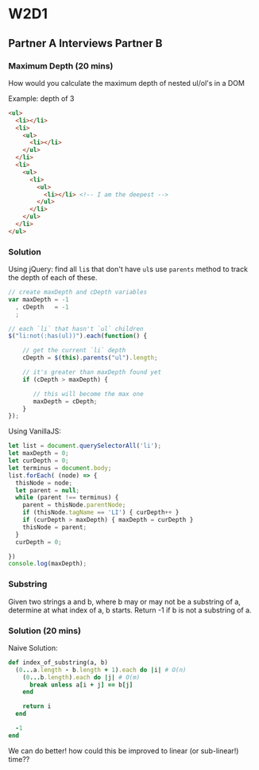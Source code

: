 # W2D1

## Partner A Interviews Partner B

### Maximum Depth (20 mins)
How would you calculate the maximum depth of nested ul/ol's in a DOM

Example: depth of 3
```html
<ul>
  <li></li>
  <li>
    <ul>
      <li></li>
    </ul>
  </li>
  <li>
    <ul>
      <li>
        <ul>
          <li></li> <!-- I am the deepest -->
        </ul>
      </li>
    </ul>
  </li>
</ul>
```

### Solution
Using jQuery: find all `li`s that don't have `ul`s use `parents` method to track the depth of each of these.

```javascript
// create maxDepth and cDepth variables
var maxDepth = -1
  , cDepth   = -1
  ;

// each `li` that hasn't `ul` children
$("li:not(:has(ul))").each(function() {

    // get the current `li` depth
    cDepth = $(this).parents("ul").length;

    // it's greater than maxDepth found yet
    if (cDepth > maxDepth) {

       // this will become the max one
       maxDepth = cDepth;
    }
});
```

Using VanillaJS:
```javascript
let list = document.querySelectorAll('li');
let maxDepth = 0;
let curDepth = 0;
let terminus = document.body;
list.forEach( (node) => {
  thisNode = node;
  let parent = null;
  while (parent !== terminus) {
    parent = thisNode.parentNode;
    if (thisNode.tagName == 'LI') { curDepth++ }
    if (curDepth > maxDepth) { maxDepth = curDepth }
    thisNode = parent;
  }
  curDepth = 0;

})
console.log(maxDepth);
```

### Substring
Given two strings a and b, where b may or may not be a substring of a, determine at what index of a, b starts. Return -1 if b is not a substring of a.

### Solution (20 mins)
Naive Solution:
```ruby
def index_of_substring(a, b)
  (0...a.length - b.length + 1).each do |i| # O(n)
    (0...b.length).each do |j| # O(m)
      break unless a[i + j] == b[j]
    end

    return i
  end

  -1
end
```
We can do better! how could this be improved to linear (or sub-linear!) time??
